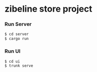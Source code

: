 # zibeline store project

### Run Server
```bash
$ cd server
$ cargo run
```

### Run UI
```bash
$ cd ui
$ trunk serve
```
